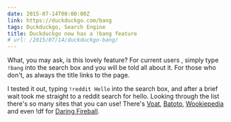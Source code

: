 ```yaml
---
date: 2015-07-14T00:00:00Z
link: https://duckduckgo.com/bang
tags: Duckduckgo, Search Engine
title: Duckduckgo now has a !bang feature
# url: /2015/07/14/duckduckgo-bang/
---
```


What, you may ask, is this lovely feature? For current users , simply type ```!bang``` into the search box and you will be told all about it. For those who don't, as always the title links to the page. 

I tested it out, typing ```!reddit Hello``` into the search box, and after a brief wait took me straight to a reddit search for hello. Looking through the list there's so many sites that you can use! There's [Voat](https://voat.co/), [Batoto](http://bato.to/), [Wookiepedia](http://starwars.wikia.com/) and even !df for [Daring Fireball](http://daringfireball.net/).
